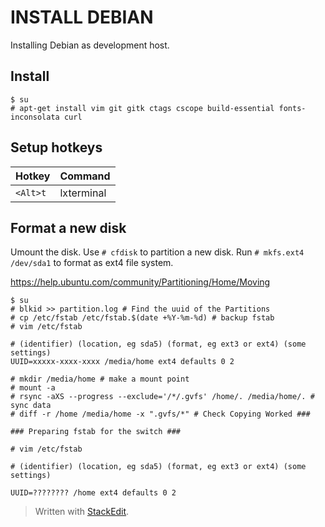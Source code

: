
# INSTALL DEBIAN
Installing Debian as development host.
## Install
```
$ su
# apt-get install vim git gitk ctags cscope build-essential fonts-inconsolata curl
```
## Setup hotkeys
|Hotkey|Command|
|--|--|
| `<Alt>t`|lxterminal|

## Format a new disk
Umount the disk. Use `# cfdisk` to partition a new disk. Run `# mkfs.ext4 /dev/sda1` to format as ext4 file system.

https://help.ubuntu.com/community/Partitioning/Home/Moving
```
$ su
# blkid >> partition.log # Find the uuid of the Partitions
# cp /etc/fstab /etc/fstab.$(date +%Y-%m-%d) # backup fstab
# vim /etc/fstab
```
```
# (identifier) (location, eg sda5) (format, eg ext3 or ext4) (some settings)
UUID=xxxxx-xxxx-xxxx /media/home ext4 defaults 0 2
```
```
# mkdir /media/home # make a mount point
# mount -a
# rsync -aXS --progress --exclude='/*/.gvfs' /home/. /media/home/. # sync data
# diff -r /home /media/home -x ".gvfs/*" # Check Copying Worked ###

### Preparing fstab for the switch ###

# vim /etc/fstab

# (identifier) (location, eg sda5) (format, eg ext3 or ext4) (some settings)

UUID=???????? /home ext4 defaults 0 2
```


> Written with [StackEdit](https://stackedit.io/).
<!--stackedit_data:
eyJoaXN0b3J5IjpbLTIwMzM3NTYyNzgsOTI1ODAwNzQ2LC04MT
Q3MTk3OTYsNzMwOTk4MTE2XX0=
-->
